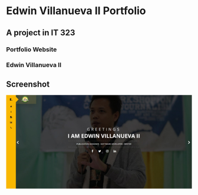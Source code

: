 # Edwin Villanueva II Portfolio

## A project in IT 323
### Portfolio Website
### Edwin Villanueva II

## Screenshot

![alt text](https://github.com/ecvii/portfolio/blob/master/Web%20capture_22-2-2023_201627_ecvii.onweb.im.jpeg?raw=true)

